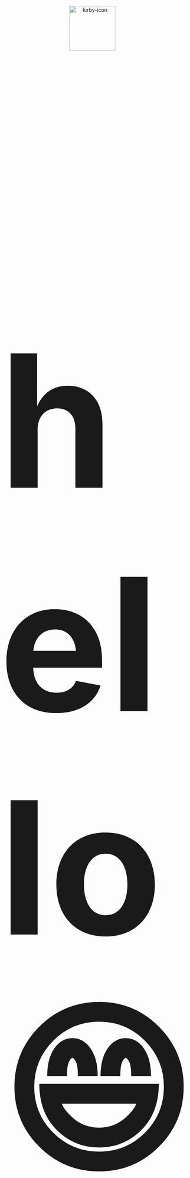 <p align='center'>
<img src='https://media1.tenor.com/m/uc4qfoZES3cAAAAd/kirby-shiny-eyes.gif' width='125' height='121' alt='kirby-icon'></h3>
</p>

<h3 style="font-size:500px">hello 😄<br/>

</br>

<p>- Currently learning web dev and aspiring to be a Software Engineer 💻</p>
<p>- I'm interested in anything tech, and love to learn making music in my free time 🎵🎹:</p>

<hr></hr>

### What im currently learning
[![My Skills](https://skillicons.dev/icons?i=js,ts,html,css,react,vite,nodejs,mongodb&perline=5)](https://skillicons.dev)

### Things im excited and intereseted about
[![My Skills](https://skillicons.dev/icons?i=svelte,vue,tailwind,c,cpp,go,java,py,kotlin,php,wordpress,ruby,neovim,linux,ubuntu&perline=8)](https://skillicons.dev)

<img src='https://i.pinimg.com/736x/d3/1e/41/d31e415af38dffa7537d2ff23ea346e2.jpg' width='300' height='399' alt='kirby-art'>
